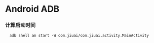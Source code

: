 
# Android ADB

### 计算启动时间

```
  adb shell am start -W com.jiuai/com.jiuai.activity.MainActivity
```
